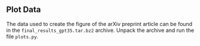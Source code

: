 ## Plot Data

The data used to create the figure of the arXiv preprint article can be
found in the `final_results_gpt35.tar.bz2` archive.  Unpack the archive
and run the file `plots.py`.
